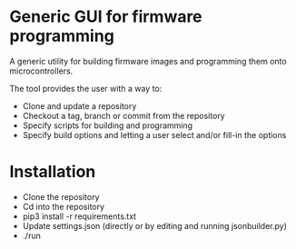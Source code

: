 # Generic GUI for firmware programming

A generic utility for building firmware images and programming them onto microcontrollers.

The tool provides the user with a way to:
* Clone and update a repository
* Checkout a tag, branch or commit from the repository
* Specify scripts for building and programming
* Specify build options and letting a user select and/or fill-in the options

# Installation

- Clone the repository
- Cd into the repository
- pip3 install -r requirements.txt
- Update settings.json (directly or by editing and running jsonbuilder.py)
- ./run

